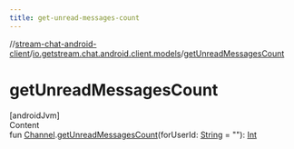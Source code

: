 ```yaml
---
title: get-unread-messages-count
---
```

//[stream-chat-android-client](../../index.md)/[io.getstream.chat.android.client.models](index.md)/[getUnreadMessagesCount](getUnreadMessagesCount.md)



# getUnreadMessagesCount  
[androidJvm]  
Content  
fun [Channel](Channel/index.md).[getUnreadMessagesCount](getUnreadMessagesCount.md)(forUserId: [String](https://kotlinlang.org/api/latest/jvm/stdlib/kotlin/-string/index.html) = ""): [Int](https://kotlinlang.org/api/latest/jvm/stdlib/kotlin/-int/index.html)  



